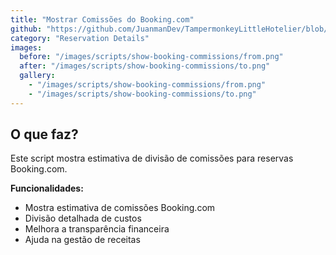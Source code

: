 ```yaml
---
title: "Mostrar Comissões do Booking.com"
github: "https://github.com/JuanmanDev/TampermonkeyLittleHotelier/blob/main/frontdesk/reservationDetails/showComissions.user.js"
category: "Reservation Details"
images:
  before: "/images/scripts/show-booking-commissions/from.png"
  after: "/images/scripts/show-booking-commissions/to.png"
  gallery:
    - "/images/scripts/show-booking-commissions/from.png"
    - "/images/scripts/show-booking-commissions/to.png"
---
```


## O que faz?

Este script mostra estimativa de divisão de comissões para reservas Booking.com.

**Funcionalidades:**
- Mostra estimativa de comissões Booking.com
- Divisão detalhada de custos
- Melhora a transparência financeira
- Ajuda na gestão de receitas
